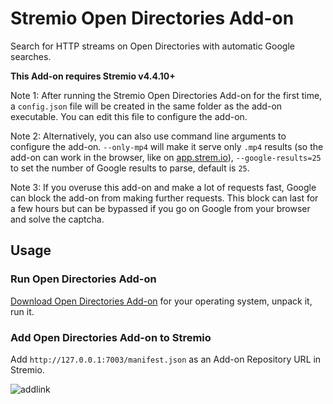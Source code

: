 # Stremio Open Directories Add-on

Search for HTTP streams on Open Directories with automatic Google searches.

**This Add-on requires Stremio v4.4.10+**

Note 1: After running the Stremio Open Directories Add-on for the first time, a `config.json` file will be created in the same folder as the add-on executable. You can edit this file to configure the add-on.

Note 2: Alternatively, you can also use command line arguments to configure the add-on. `--only-mp4` will make it serve only `.mp4` results (so the add-on can work in the browser, like on [app.strem.io](http://app.strem.io/)), `--google-results=25` to set the number of Google results to parse, default is `25`.

Note 3: If you overuse this add-on and make a lot of requests fast, Google can block the add-on from making further requests. This block can last for a few hours but can be bypassed if you go on Google from your browser and solve the captcha.


## Usage


### Run Open Directories Add-on

[Download Open Directories Add-on](https://github.com/BoredLama/stremio-open-directories-addon/releases) for your operating system, unpack it, run it.


### Add Open Directories Add-on to Stremio

Add `http://127.0.0.1:7003/manifest.json` as an Add-on Repository URL in Stremio.

![addlink](https://user-images.githubusercontent.com/1777923/43146711-65a33ccc-8f6a-11e8-978e-4c69640e63e3.png)
